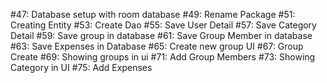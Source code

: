 #47: Database setup with room database
#49: Rename Package
#51: Creating Entity
#53: Create Dao
#55: Save User Detail 
#57: Save Category Detail
#59: Save group in database
#61: Save Group Member in database
#63: Save Expenses in Database 
#65: Create new group UI
#67: Group Create
#69: Showing groups in ui
#71: Add Group Members 
#73: Showing Category in UI
#75: Add Expenses